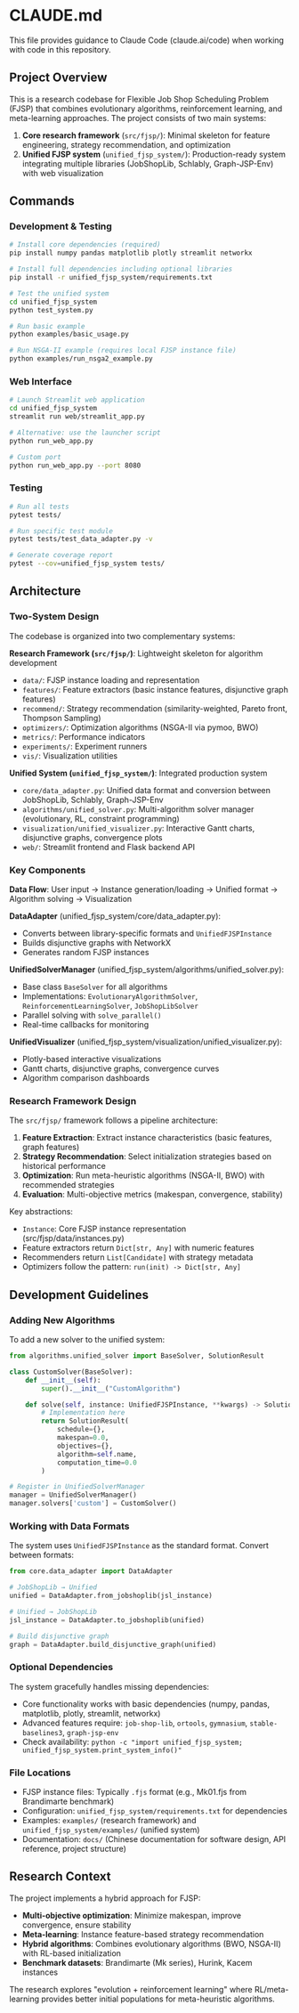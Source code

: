 # CLAUDE.md

This file provides guidance to Claude Code (claude.ai/code) when working with code in this repository.

## Project Overview

This is a research codebase for Flexible Job Shop Scheduling Problem (FJSP) that combines evolutionary algorithms, reinforcement learning, and meta-learning approaches. The project consists of two main systems:

1. **Core research framework** (`src/fjsp/`): Minimal skeleton for feature engineering, strategy recommendation, and optimization
2. **Unified FJSP system** (`unified_fjsp_system/`): Production-ready system integrating multiple libraries (JobShopLib, Schlably, Graph-JSP-Env) with web visualization

## Commands

### Development & Testing

```bash
# Install core dependencies (required)
pip install numpy pandas matplotlib plotly streamlit networkx

# Install full dependencies including optional libraries
pip install -r unified_fjsp_system/requirements.txt

# Test the unified system
cd unified_fjsp_system
python test_system.py

# Run basic example
python examples/basic_usage.py

# Run NSGA-II example (requires local FJSP instance file)
python examples/run_nsga2_example.py
```

### Web Interface

```bash
# Launch Streamlit web application
cd unified_fjsp_system
streamlit run web/streamlit_app.py

# Alternative: use the launcher script
python run_web_app.py

# Custom port
python run_web_app.py --port 8080
```

### Testing

```bash
# Run all tests
pytest tests/

# Run specific test module
pytest tests/test_data_adapter.py -v

# Generate coverage report
pytest --cov=unified_fjsp_system tests/
```

## Architecture

### Two-System Design

The codebase is organized into two complementary systems:

**Research Framework (`src/fjsp/`)**: Lightweight skeleton for algorithm development
- `data/`: FJSP instance loading and representation
- `features/`: Feature extractors (basic instance features, disjunctive graph features)
- `recommend/`: Strategy recommendation (similarity-weighted, Pareto front, Thompson Sampling)
- `optimizers/`: Optimization algorithms (NSGA-II via pymoo, BWO)
- `metrics/`: Performance indicators
- `experiments/`: Experiment runners
- `vis/`: Visualization utilities

**Unified System (`unified_fjsp_system/`)**: Integrated production system
- `core/data_adapter.py`: Unified data format and conversion between JobShopLib, Schlably, Graph-JSP-Env
- `algorithms/unified_solver.py`: Multi-algorithm solver manager (evolutionary, RL, constraint programming)
- `visualization/unified_visualizer.py`: Interactive Gantt charts, disjunctive graphs, convergence plots
- `web/`: Streamlit frontend and Flask backend API

### Key Components

**Data Flow**: User input → Instance generation/loading → Unified format → Algorithm solving → Visualization

**DataAdapter** (unified_fjsp_system/core/data_adapter.py):
- Converts between library-specific formats and `UnifiedFJSPInstance`
- Builds disjunctive graphs with NetworkX
- Generates random FJSP instances

**UnifiedSolverManager** (unified_fjsp_system/algorithms/unified_solver.py):
- Base class `BaseSolver` for all algorithms
- Implementations: `EvolutionaryAlgorithmSolver`, `ReinforcementLearningSolver`, `JobShopLibSolver`
- Parallel solving with `solve_parallel()`
- Real-time callbacks for monitoring

**UnifiedVisualizer** (unified_fjsp_system/visualization/unified_visualizer.py):
- Plotly-based interactive visualizations
- Gantt charts, disjunctive graphs, convergence curves
- Algorithm comparison dashboards

### Research Framework Design

The `src/fjsp/` framework follows a pipeline architecture:

1. **Feature Extraction**: Extract instance characteristics (basic features, graph features)
2. **Strategy Recommendation**: Select initialization strategies based on historical performance
3. **Optimization**: Run meta-heuristic algorithms (NSGA-II, BWO) with recommended strategies
4. **Evaluation**: Multi-objective metrics (makespan, convergence, stability)

Key abstractions:
- `Instance`: Core FJSP instance representation (src/fjsp/data/instances.py)
- Feature extractors return `Dict[str, Any]` with numeric features
- Recommenders return `List[Candidate]` with strategy metadata
- Optimizers follow the pattern: `run(init) -> Dict[str, Any]`

## Development Guidelines

### Adding New Algorithms

To add a new solver to the unified system:

```python
from algorithms.unified_solver import BaseSolver, SolutionResult

class CustomSolver(BaseSolver):
    def __init__(self):
        super().__init__("CustomAlgorithm")

    def solve(self, instance: UnifiedFJSPInstance, **kwargs) -> SolutionResult:
        # Implementation here
        return SolutionResult(
            schedule={},
            makespan=0.0,
            objectives={},
            algorithm=self.name,
            computation_time=0.0
        )

# Register in UnifiedSolverManager
manager = UnifiedSolverManager()
manager.solvers['custom'] = CustomSolver()
```

### Working with Data Formats

The system uses `UnifiedFJSPInstance` as the standard format. Convert between formats:

```python
from core.data_adapter import DataAdapter

# JobShopLib → Unified
unified = DataAdapter.from_jobshoplib(jsl_instance)

# Unified → JobShopLib
jsl_instance = DataAdapter.to_jobshoplib(unified)

# Build disjunctive graph
graph = DataAdapter.build_disjunctive_graph(unified)
```

### Optional Dependencies

The system gracefully handles missing dependencies:
- Core functionality works with basic dependencies (numpy, pandas, matplotlib, plotly, streamlit, networkx)
- Advanced features require: `job-shop-lib`, `ortools`, `gymnasium`, `stable-baselines3`, `graph-jsp-env`
- Check availability: `python -c "import unified_fjsp_system; unified_fjsp_system.print_system_info()"`

### File Locations

- FJSP instance files: Typically `.fjs` format (e.g., Mk01.fjs from Brandimarte benchmark)
- Configuration: `unified_fjsp_system/requirements.txt` for dependencies
- Examples: `examples/` (research framework) and `unified_fjsp_system/examples/` (unified system)
- Documentation: `docs/` (Chinese documentation for software design, API reference, project structure)

## Research Context

The project implements a hybrid approach for FJSP:
- **Multi-objective optimization**: Minimize makespan, improve convergence, ensure stability
- **Meta-learning**: Instance feature-based strategy recommendation
- **Hybrid algorithms**: Combines evolutionary algorithms (BWO, NSGA-II) with RL-based initialization
- **Benchmark datasets**: Brandimarte (Mk series), Hurink, Kacem instances

The research explores "evolution + reinforcement learning" where RL/meta-learning provides better initial populations for meta-heuristic algorithms.
